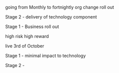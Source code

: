 going from Monthly to fortnightly org change roll out

Stage 2 - delivery of technology component

Stage 1 - Business roll out

high risk high reward

live 3rd of October

Stage 1 - minimal impact to technology

Stage 2 -